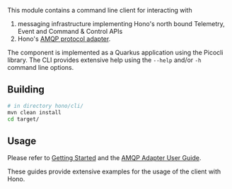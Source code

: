 This module contains a command line client for interacting with

1. messaging infrastructure implementing Hono's north bound Telemetry, Event and Command & Control APIs
2. Hono's [AMQP protocol adapter](https://www.eclipse.org/hono/docs/user-guide/amqp-adapter/).

The component is implemented as a Quarkus application using the Picocli library. The CLI provides extensive help
using the `--help` and/or `-h` command line options.

## Building

```bash 
# in directory hono/cli/
mvn clean install
cd target/
```

## Usage

Please refer to [Getting Started](https://www.eclipse.org/hono/docs/getting-started/) and the
[AMQP Adapter User Guide](https://www.eclipse.org/hono/docs/user-guide/amqp-adapter/).

These guides provide extensive examples for the usage of the client with Hono.

